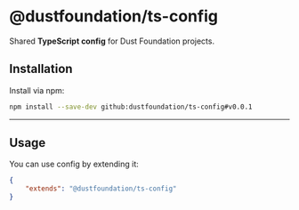 # @dustfoundation/ts-config

Shared **TypeScript config** for Dust Foundation projects.

## Installation

Install via npm:

```sh
npm install --save-dev github:dustfoundation/ts-config#v0.0.1
```

---

## Usage

You can use config by extending it:

```json
{
	"extends": "@dustfoundation/ts-config"
}
```